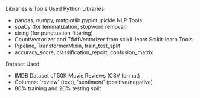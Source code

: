 Libraries & Tools Used
Python Libraries:
- pandas, numpy, matplotlib.pyplot, pickle
NLP Tools:
- spaCy (for lemmatization, stopword removal)
- string (for punctuation filtering)
- CountVectorizer and TfidfVectorizer from scikit-learn
Scikit-learn Tools:
- Pipeline, TransformerMixin, train_test_split
- accuracy_score, classification_report, confusion_matrix

  
Dataset Used
- IMDB Dataset of 50K Movie Reviews (CSV format)
- Columns: 'review' (text), 'sentiment' (positive/negative)
- 80% training and 20% testing split
